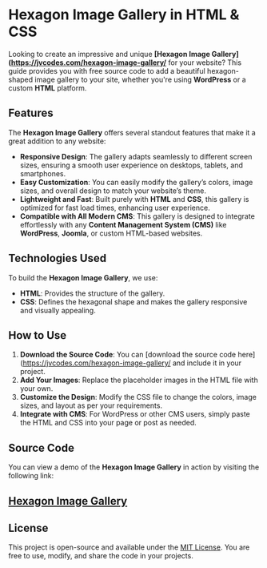 # Hexagon Image Gallery in HTML & CSS

Looking to create an impressive and unique **[Hexagon Image Gallery](https://jvcodes.com/hexagon-image-gallery/** for your website? This guide provides you with free source code to add a beautiful hexagon-shaped image gallery to your site, whether you're using **WordPress** or a custom **HTML** platform.

## Features

The **Hexagon Image Gallery** offers several standout features that make it a great addition to any website:

- **Responsive Design**: The gallery adapts seamlessly to different screen sizes, ensuring a smooth user experience on desktops, tablets, and smartphones.
- **Easy Customization**: You can easily modify the gallery’s colors, image sizes, and overall design to match your website’s theme.
- **Lightweight and Fast**: Built purely with **HTML** and **CSS**, this gallery is optimized for fast load times, enhancing user experience.
- **Compatible with All Modern CMS**: This gallery is designed to integrate effortlessly with any **Content Management System (CMS)** like **WordPress**, **Joomla**, or custom HTML-based websites.

## Technologies Used

To build the **Hexagon Image Gallery**, we use:

- **HTML**: Provides the structure of the gallery.
- **CSS**: Defines the hexagonal shape and makes the gallery responsive and visually appealing.

## How to Use

1. **Download the Source Code**: You can [download the source code here](https://jvcodes.com/hexagon-image-gallery/ and include it in your project.
2. **Add Your Images**: Replace the placeholder images in the HTML file with your own.
3. **Customize the Design**: Modify the CSS file to change the colors, image sizes, and layout as per your requirements.
4. **Integrate with CMS**: For WordPress or other CMS users, simply paste the HTML and CSS into your page or post as needed.

## Source Code

You can view a demo of the **Hexagon Image Gallery** in action by visiting the following link:

## <a href="https://jvcodes.com/hexagon-image-gallery/" >Hexagon Image Gallery</a>

## License

This project is open-source and available under the [MIT License](LICENSE). You are free to use, modify, and share the code in your projects.
